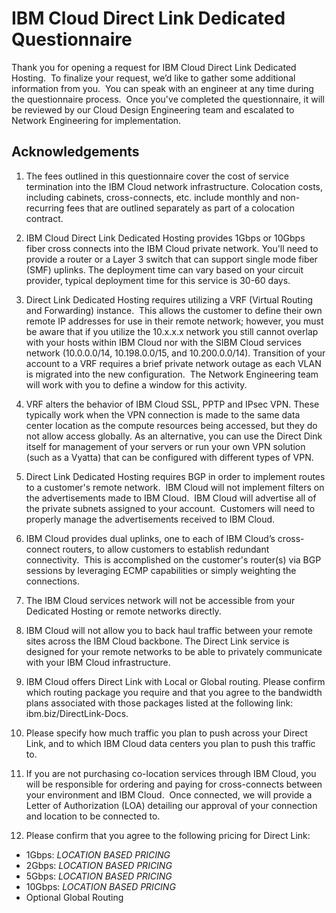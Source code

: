# IBM Cloud Direct Link Dedicated Questionnaire

Thank you for opening a request for IBM Cloud Direct Link Dedicated Hosting.  To finalize your request, we’d like to gather some additional information from you.  You can speak with an engineer at any time during the questionnaire process.  Once you've completed the questionnaire, it will be reviewed by our Cloud Design Engineering team and escalated to Network Engineering for implementation.

## Acknowledgements

1. The fees outlined in this questionnaire cover the cost of service termination into the IBM Cloud network infrastructure. Colocation costs, including cabinets, cross-connects, etc. include monthly and non-recurring fees that are outlined separately as part of a colocation contract.

2. IBM Cloud Direct Link Dedicated Hosting provides 1Gbps or 10Gbps fiber cross connects into the IBM Cloud private network. You'll need to provide a router or a Layer 3 switch that can support single mode fiber (SMF) uplinks. The deployment time can vary based on your circuit provider, typical deployment time for this service is 30-60 days.

3. Direct Link Dedicated Hosting requires utilizing a VRF (Virtual Routing and Forwarding) instance.  This allows the customer to define their own remote IP addresses for use in their remote network; however, you must be aware that if you utilize the 10.x.x.x network you still cannot overlap with your hosts within IBM Cloud nor with the SIBM Cloud services network (10.0.0.0/14, 10.198.0.0/15, and 10.200.0.0/14). Transition of your account to a VRF requires a brief private network outage as each VLAN is migrated into the new configuration.  The Network Engineering team will work with you to define a window for this activity.

4. VRF alters the behavior of IBM Cloud SSL, PPTP and IPsec VPN. These typically work when the VPN connection is made to the same data center location as the compute resources being accessed, but they do not allow access globally.  As an alternative, you can use the Direct Dink itself for management of your servers or run your own VPN solution (such as a Vyatta) that can be configured with different types of VPN.  

5. Direct Link Dedicated Hosting requires BGP in order to implement routes to a customer's remote network.  IBM Cloud will not implement filters on the advertisements made to IBM Cloud.  IBM Cloud will advertise all of the private subnets assigned to your account.  Customers will need to properly manage the advertisements received to IBM Cloud.

6. IBM Cloud provides dual uplinks, one to each of IBM Cloud’s cross-connect routers, to allow customers to establish redundant connectivity.  This is accomplished on the customer's router(s) via BGP sessions by leveraging ECMP capabilities or simply weighting the connections.

7. The IBM Cloud services network will not be accessible from your Dedicated Hosting or remote networks directly.

8. IBM Cloud will not allow you to back haul traffic between your remote sites across the IBM Cloud backbone. The Direct Link service is designed for your remote networks to be able to privately communicate with your IBM Cloud infrastructure.

9. IBM Cloud offers Direct Link with Local or Global routing. Please confirm which routing package you require and that you agree to the bandwidth plans associated with those packages listed at the following link: ibm.biz/DirectLink-Docs.

10. Please specify how much traffic you plan to push across your Direct Link, and to which IBM Cloud data centers you plan to push this traffic to.

11. If you are not purchasing co-location services through IBM Cloud, you will be responsible for ordering and paying for cross-connects between your environment and IBM Cloud.  Once connected, we will provide a Letter of Authorization (LOA) detailing our approval of your connection and location to be connected to.

12. Please confirm that you agree to the following pricing for Direct Link:
 * 1Gbps: _LOCATION BASED PRICING_ 
* 2Gbps: _LOCATION BASED PRICING_
* 5Gbps: _LOCATION BASED PRICING_
* 10Gbps: _LOCATION BASED PRICING_
* Optional Global Routing
